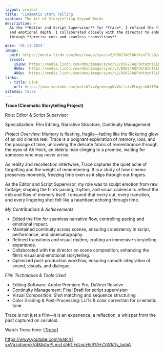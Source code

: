 ```yaml
---
layout: project
title: 'Cinematic Story Telling'
caption: The Art of Storytelling Beyond Words
description: >
  As the **Editor and Script Supervisor** for *Trace*, I refined the film’s pacing, continuity,  
  and emotional depth. I collaborated closely with the director to enhance the storytelling flow  
  through **precise cuts and seamless transitions**.

date: '01-11-2023'
image: 
  path: https://media.licdn.com/dms/image/sync/v2/D5627AQFbKt8znT1LbQ/articleshare-shrink_800/articleshare-shrink_800/0/1738650224472?e=1739948400&v=beta&t=tV1WJj5MUWBUm2IEybu0hGhdOpaClQx7qwTw7UoPzfQ
  srcset: 
    1920w: https://media.licdn.com/dms/image/sync/v2/D5627AQFbKt8znT1LbQ/articleshare-shrink_800/articleshare-shrink_800/0/1738650224472?e=1739948400&v=beta&t=tV1WJj5MUWBUm2IEybu0hGhdOpaClQx7qwTw7UoPzfQ
    960w:  https://media.licdn.com/dms/image/sync/v2/D5627AQFbKt8znT1LbQ/articleshare-shrink_800/articleshare-shrink_800/0/1738650224472?e=1739948400&v=beta&t=tV1WJj5MUWBUm2IEybu0hGhdOpaClQx7qwTw7UoPzfQ
    480w:  https://media.licdn.com/dms/image/sync/v2/D5627AQFbKt8znT1LbQ/articleshare-shrink_800/articleshare-shrink_800/0/1738650224472?e=1739948400&v=beta&t=tV1WJj5MUWBUm2IEybu0hGhdOpaClQx7qwTw7UoPzfQ
links:
  - title: Link
    url: https://www.youtube.com/watch?v=VgzobnepkV4&list=PLmyLsh61IFdzxcEls917HZ3Wkfty_bobA
sitemap: false
---
```

  **Trace (Cinematic Storytelling Project)**
  
  Role: Editor & Script Supervisor  
  
  Specialization: Film Editing, Narrative Structure, Continuity Management
  
  *Project Overview:*
  Memory is fleeting, fragile—fading like the flickering glow of an old cinema reel. Trace is a poignant exploration of memory, loss, and the passage of time, unraveling the delicate fabric of remembrance through the eyes of Ah Hock, an elderly man clinging to a promise, waiting for someone who may never arrive.

  As reality and recollection intertwine, Trace captures the quiet ache of forgetting and the weight of remembering. It is a study of how cinema preserves moments, freezing time even as it slips through our fingers.

  As the Editor and Script Supervisor, my role was to sculpt emotion from raw footage, shaping the film’s pacing, rhythm, and visual cadence to reflect the ebb and flow of memory itself. I ensured that every cut, every transition, and every lingering shot felt like a heartbeat echoing through time.

  *My Contributions & Achievements*
  - Edited the film for seamless narrative flow, controlling pacing and emotional impact.
  - Maintained continuity across scenes, ensuring consistency in script, performance, and cinematography.
  - Refined transitions and visual rhythm, crafting an immersive storytelling experience.
  - Collaborated with the director on scene composition, enhancing the film’s visual and emotional storytelling.
  - Optimized post-production workflow, ensuring smooth integration of sound, visuals, and dialogue.
  
  *Film Techniques & Tools Used*
  - Editing Software: Adobe Premiere Pro, DaVinci Resolve
  - Continuity Management: Final Draft for script supervision
  - Visual Composition: Shot matching and sequence structuring
  - Color Grading & Post-Processing: LUTs & color correction for cinematic tone

  Trace is not just a film—it is an experience, a reflection, a whisper from the past captured on celluloid.

  Watch *Trace* here: [<a href="https://www.youtube.com/watch?v=VgzobnepkV4&list=PLmyLsh61IFdzxcEls917HZ3Wkfty_bobA&index=1">*Trace*</a>] 
  
  https://www.youtube.com/watch?v=VgzobnepkV4&list=PLmyLsh61IFdzxcEls917HZ3Wkfty_bobA
